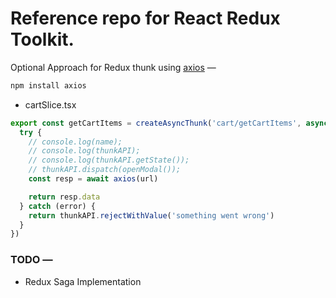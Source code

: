 # Reference repo for React Redux Toolkit.

Optional Approach for Redux thunk using <u>axios</u> —

```bash
npm install axios
```

<ul><li>cartSlice.tsx</li></ul>

```ts
export const getCartItems = createAsyncThunk('cart/getCartItems', async (name, thunkAPI) => {
  try {
    // console.log(name);
    // console.log(thunkAPI);
    // console.log(thunkAPI.getState());
    // thunkAPI.dispatch(openModal());
    const resp = await axios(url)

    return resp.data
  } catch (error) {
    return thunkAPI.rejectWithValue('something went wrong')
  }
})
```

### TODO —

<ul><li>Redux Saga Implementation</li></ul>

